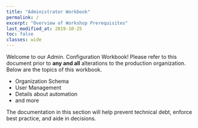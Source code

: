 ```yaml
---
title: "Administrator Workbook"
permalink: /
excerpt: "Overview of Workshop Prerequisites"
last_modified_at: 2019-10-25
toc: false
classes: wide
---
```


Welcome to our Admin. Configuration Workbook! Please refer to this document prior to **any and all** alterations to the production organization. Below are the topics of this workbook.

* Organization Schema
* User Management
* Details about automation
* and more 
  

The documentation in this section will help prevent technical debt, enforce best practice, and aide in decisions.